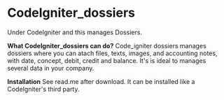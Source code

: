 # CodeIgniter_dossiers
Under CodeIgniter and this manages Dossiers.

**What CodeIgniter_dossiers can do?**
Code_igniter dossiers manages dossiers where you can atach files, texts, images, and accounting notes, with date, concept, debit, credit and balance.
It's is ideal to manages several data in your company.

**Installation**
See read.me after download. It can be installed like a CodeIgniter's third party.
